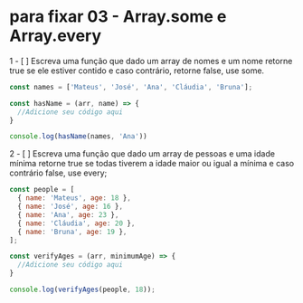 # para fixar 03 - Array.some e Array.every

1 - [ ] Escreva uma função que dado um array de nomes e um nome retorne true se ele estiver contido e caso contrário, retorne false, use some.

  ```js
  const names = ['Mateus', 'José', 'Ana', 'Cláudia', 'Bruna'];

  const hasName = (arr, name) => {
    //Adicione seu código aqui
  }

  console.log(hasName(names, 'Ana'))
  ```

  2 - [ ] Escreva uma função que dado um array de pessoas e uma idade mínima retorne true se todas tiverem a idade maior ou igual a mínima e caso contrário false, use every;

  ```js
  const people = [
    { name: 'Mateus', age: 18 },
    { name: 'José', age: 16 },
    { name: 'Ana', age: 23 },
    { name: 'Cláudia', age: 20 },
    { name: 'Bruna', age: 19 },
  ];

  const verifyAges = (arr, minimumAge) => {
    //Adicione seu código aqui
  }

  console.log(verifyAges(people, 18));
```